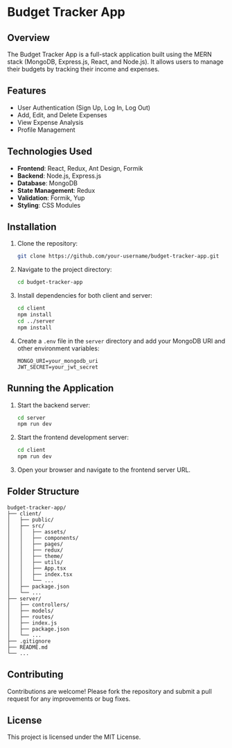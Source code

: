 # Budget Tracker App

## Overview

The Budget Tracker App is a full-stack application built using the MERN stack (MongoDB, Express.js, React, and Node.js). It allows users to manage their budgets by tracking their income and expenses.

## Features

- User Authentication (Sign Up, Log In, Log Out)
- Add, Edit, and Delete Expenses
- View Expense Analysis
- Profile Management

## Technologies Used

- **Frontend**: React, Redux, Ant Design, Formik
- **Backend**: Node.js, Express.js
- **Database**: MongoDB
- **State Management**: Redux
- **Validation**: Formik, Yup
- **Styling**: CSS Modules

## Installation

1. Clone the repository:
   ```bash
   git clone https://github.com/your-username/budget-tracker-app.git
   ```
2. Navigate to the project directory:
   ```bash
   cd budget-tracker-app
   ```
3. Install dependencies for both client and server:
   ```bash
   cd client
   npm install
   cd ../server
   npm install
   ```
4. Create a `.env` file in the `server` directory and add your MongoDB URI and other environment variables:
   ```env
   MONGO_URI=your_mongodb_uri
   JWT_SECRET=your_jwt_secret
   ```

## Running the Application

1. Start the backend server:
   ```bash
   cd server
   npm run dev
   ```
2. Start the frontend development server:
   ```bash
   cd client
   npm run dev
   ```
3. Open your browser and navigate to the frontend server URL.

## Folder Structure

```
budget-tracker-app/
├── client/
│   ├── public/
│   ├── src/
│   │   ├── assets/
│   │   ├── components/
│   │   ├── pages/
│   │   ├── redux/
│   │   ├── theme/
│   │   ├── utils/
│   │   ├── App.tsx
│   │   ├── index.tsx
│   │   └── ...
│   ├── package.json
│   └── ...
├── server/
│   ├── controllers/
│   ├── models/
│   ├── routes/
│   ├── index.js
│   ├── package.json
│   └── ...
├── .gitignore
├── README.md
└── ...
```

## Contributing

Contributions are welcome! Please fork the repository and submit a pull request for any improvements or bug fixes.

## License

This project is licensed under the MIT License.
